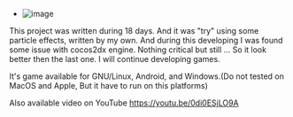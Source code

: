 * ![image](https://user-images.githubusercontent.com/70476470/166518876-acf03e5d-cf27-42ed-9d55-9bc2fc3c0ae3.png)

This project was written during 18 days. And it was "try"  using some particle effects, written by my own. And during this developing I was found some issue with cocos2dx engine. Nothing critical but still ...
	So it look better then the last one. I will continue developing games.

It's game available for GNU/Linux, Android, and Windows.(Do not tested on MacOS and Apple, But it have to run on this platforms)

Also available video on YouTube  https://youtu.be/0di0ESjLO9A
